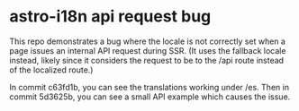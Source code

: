 # astro-i18n api request bug

This repo demonstrates a bug where the locale is not correctly set when a page issues an internal API request during SSR. (It uses the fallback locale instead, likely since it considers the request to be to the /api route instead of the localized route.)

In commit c63fd1b, you can see the translations working under /es. Then in commit 5d3625b, you can see a small API example which causes the issue.

